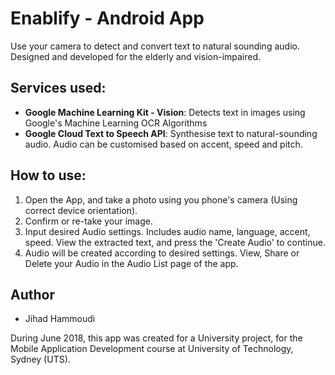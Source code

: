 # Enablify - Android App
Use your camera to detect and convert text to natural sounding audio. Designed and developed for the elderly and vision-impaired.

## Services used:
- **Google Machine Learning Kit - Vision**: Detects text in images using Google's Machine Learning OCR Algorithms
- **Google Cloud Text to Speech API**: Synthesise text to natural-sounding audio. Audio can be customised based on accent, speed and pitch.

## How to use:
1. Open the App, and take a photo using you phone's camera (Using correct device orientation).
2. Confirm or re-take your image.
3. Input desired Audio settings. Includes audio name, language, accent, speed. View the extracted text, and press the 'Create Audio' to continue.
4. Audio will be created according to desired settings. View, Share or Delete your Audio in the Audio List page of the app.

## Author
- Jihad Hammoudi

During June 2018, this app was created for a University project, for the Mobile Application Development course at University of Technology, Sydney (UTS).
